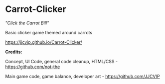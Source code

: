 # Carrot-Clicker
*"Click the Carrot Bill"*

Basic clicker game themed around carrots

https://jjcvip.github.io/Carrot-Clicker/


**Credits:**

Concept, UI Code, general code cleanup, HTML/CSS - https://github.com/not-the

Main game code, game balance, developer art - https://github.com/JJCVIP
